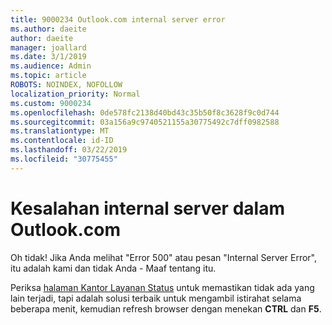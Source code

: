```yaml
---
title: 9000234 Outlook.com internal server error
ms.author: daeite
author: daeite
manager: joallard
ms.date: 3/1/2019
ms.audience: Admin
ms.topic: article
ROBOTS: NOINDEX, NOFOLLOW
localization_priority: Normal
ms.custom: 9000234
ms.openlocfilehash: 0de578fc2138d40bd43c35b50f8c3628f9c0d744
ms.sourcegitcommit: 03a156a9c9740521155a30775492c7dff0982588
ms.translationtype: MT
ms.contentlocale: id-ID
ms.lasthandoff: 03/22/2019
ms.locfileid: "30775455"
---
```

# <a name="internal-server-errors-in-outlookcom"></a>Kesalahan internal server dalam Outlook.com

Oh tidak! Jika Anda melihat "Error 500" atau pesan "Internal Server Error", itu adalah kami dan tidak Anda - Maaf tentang itu.

Periksa [halaman Kantor Layanan Status](https://portal.office.com/servicestatus) untuk memastikan tidak ada yang lain terjadi, tapi adalah solusi terbaik untuk mengambil istirahat selama beberapa menit, kemudian refresh browser dengan menekan **CTRL** dan **F5**.